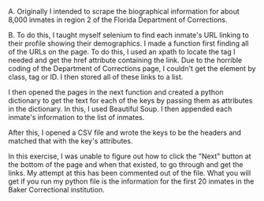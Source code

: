 A. Originally I intended to scrape the biographical information for about 8,000 inmates in region 2 of the Florida Department of Corrections. 

B. To do this, I taught myself selenium to find each inmate's URL linking to their profile showing their demographics. I made a function first finding all of the URLs on the page. To do this, I used an xpath to locate the tag I needed and get the href attribute containing the link. Due to the horrible coding of the Department of Corrections page, I couldn't get the element by class, tag or ID. I then stored all of these links to a list. 

I then opened the pages in the next function and created a python dictionary to get the text for each of the keys by passing them as attributes in the dictionary. In this, I used Beautiful Soup. I then appended each inmate's information to the list of inmates. 

After this, I opened a CSV file and wrote the keys to be the headers and matched that with the key's attributes. 

In this exercise, I was unable to figure out how to click the "Next" button at the bottom of the page and when that existed, to go through and get the links. My attempt at this has been commented out of the file. What you will get if you run my python file is the information for the first 20 inmates in the Baker Correctional institution. 
